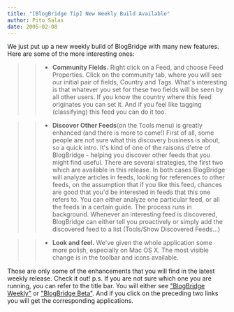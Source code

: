 ```yaml
---
title: "[BlogBridge Tip] New Weekly Build Available"
author: Pito Salas
date: 2005-02-08
---
```




We just put up a new weekly build of BlogBridge with many new features. Here
are some of the more interesting ones:

>>

>>   * **Community Fields.** Right click on a Feed, and choose Feed
Properties. Click on the community tab, where you will see our initial pair of
fields, Country and Tags. What's interesting is that whatever you set for
these two fields will be seen by all other users. If you know the country
where this feed originates you can set it. And if you feel like tagging
(classifying) this feed you can do it too.

>>   * **Discover Other Feeds**(on the Tools menu) is greatly enhanced (and
there is more to come!) First of all, some people are not sure what this
discovery business is about, so a quick intro. It's kind of one of the raisons
d'etre of BlogBridge - helping you discover other feeds that you might find
useful. There are several strategies, the first two which are available in
this release. In both cases BlogBridge will analyze articles in feeds, looking
for references to other feeds, on the assumption that if you like this feed,
chances are good that you'd be interested in feeds that this one refers to.
You can either analyze one particular feed, or all the feeds in a certain
guide.  The process runs in background. Whenever an interesting feed is
discovered, BlogBridge can either tell you proactively or simply add the
discovered feed to a list (Tools/Show Discovered Feeds…)

>>   * **Look and feel.** We've given the whole application some more polish,
especially on Mac OS X. The most visible change is in the toolbar and icons
available.

Those are only some of the enhancements that you will find in the latest
weekly release. Check it out! p.s. If you are not sure which one you are
running, you can refer to the title bar. You will either see ["BlogBridge
Weekly"](<http://www.blogbridge.com/install/weekly/blogbridge.jnlp>) or
["BlogBridge Beta"](<http://www.blogbridge.com/install/beta/blogbridge.jnlp>).
And if you click on the preceding two links you will get the corresponding
applications.


